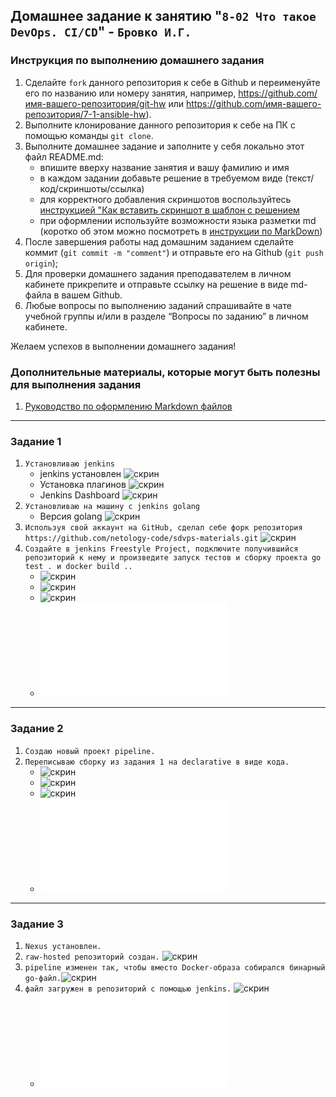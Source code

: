 ## Домашнее задание к занятию "`8-02 Что такое DevOps. СI/СD`" - `Бровко И.Г.`


### Инструкция по выполнению домашнего задания

   1. Сделайте `fork` данного репозитория к себе в Github и переименуйте его по названию или номеру занятия, например, https://github.com/имя-вашего-репозитория/git-hw или  https://github.com/имя-вашего-репозитория/7-1-ansible-hw).
   2. Выполните клонирование данного репозитория к себе на ПК с помощью команды `git clone`.
   3. Выполните домашнее задание и заполните у себя локально этот файл README.md:
      - впишите вверху название занятия и вашу фамилию и имя
      - в каждом задании добавьте решение в требуемом виде (текст/код/скриншоты/ссылка)
      - для корректного добавления скриншотов воспользуйтесь [инструкцией "Как вставить скриншот в шаблон с решением](https://github.com/netology-code/sys-pattern-homework/blob/main/screen-instruction.md)
      - при оформлении используйте возможности языка разметки md (коротко об этом можно посмотреть в [инструкции  по MarkDown](https://github.com/netology-code/sys-pattern-homework/blob/main/md-instruction.md))
   4. После завершения работы над домашним заданием сделайте коммит (`git commit -m "comment"`) и отправьте его на Github (`git push origin`);
   5. Для проверки домашнего задания преподавателем в личном кабинете прикрепите и отправьте ссылку на решение в виде md-файла в вашем Github.
   6. Любые вопросы по выполнению заданий спрашивайте в чате учебной группы и/или в разделе “Вопросы по заданию” в личном кабинете.
   
Желаем успехов в выполнении домашнего задания!
   
### Дополнительные материалы, которые могут быть полезны для выполнения задания

1. [Руководство по оформлению Markdown файлов](https://gist.github.com/Jekins/2bf2d0638163f1294637#Code)

---

### Задание 1

1. `Установливаю jenkins`
   * jenkins установлен ![скрин](img/1-1.png) 
   * Установка плагинов ![скрин](img/1-1.1.png)
   * Jenkins Dashboard  ![скрин](img/1-1.2.png)
2. `Установливаю на машину с jenkins golang`
   * Версия golang ![скрин](img/1-2.png)
3. `Используя свой аккаунт на GitHub, сделал себе форк репозитория https://github.com/netology-code/sdvps-materials.git` ![скрин](img/1-3.png)
4. `Создайте в jenkins Freestyle Project, подключите получившийся репозиторий к нему и произведите запуск тестов и сборку проекта go test . и docker build ..`
   * ![скрин](img/1-4.1.png)
   * ![скрин](img/1-4.2.png)
   * ![скрин](img/1-4.3.png)
   * ![ссылка на лог](img/log.txt)
---

### Задание 2

1. `Создаю новый проект pipeline.`
2. `Переписываю сборку из задания 1 на declarative в виде кода.`
   * ![скрин](img/2-1.png)
   * ![скрин](img/2-2.png)
   * ![скрин](img/2-3.png)
   * ![ссылка на лог](img/log2.txt)
---

### Задание 3

1. `Nexus установлен.`
2. `raw-hosted репозиторий создан.` ![скрин](img/3-3.png)
3. `pipeline изменен так, чтобы вместо Docker-образа собирался бинарный go-файл.`![скрин](img/3-2.png)
4. `файл загружен в репозиторий с помощью jenkins.` ![скрин](img/3-1.png)
   * ![ссылка на лог](img/log3.txt)
